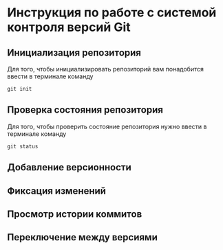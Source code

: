 # **Инструкция по работе с системой контроля версий Git**

## Инициализация репозитория
Для того, чтобы инициализировать репозиторий вам понадобится  ввести в терминале команду 

    git init
## Проверка состояния репозитория
Для того, чтобы проверить состояние репозитория нужно ввести в терминале команду 

    git status

## Добавление версионности

## Фиксация изменений

## Просмотр истории коммитов

## Переключение между версиями


